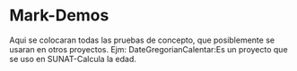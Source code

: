 # Mark-Demos
Aqui se colocaran todas las pruebas de concepto, que posiblemente se usaran en otros proyectos.
Ejm:
DateGregorianCalentar:Es un proyecto que se uso en SUNAT-Calcula la edad.
